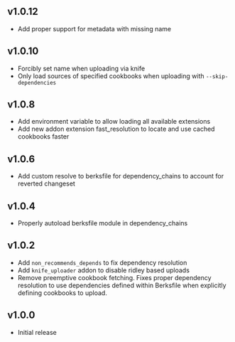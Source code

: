 ## v1.0.12
* Add proper support for metadata with missing name

## v1.0.10
* Forcibly set name when uploading via knife
* Only load sources of specified cookbooks when uploading with `--skip-dependencies`

## v1.0.8
* Add environment variable to allow loading all available extensions
* Add new addon extension fast_resolution to locate and use cached cookbooks faster

## v1.0.6
* Add custom resolve to berksfile for dependency_chains to account for reverted changeset

## v1.0.4
* Properly autoload berksfile module in dependency_chains

## v1.0.2
* Add `non_recommends_depends` to fix dependency resolution
* Add `knife_uploader` addon to disable ridley based uploads
* Remove preemptive cookbook fetching. Fixes proper dependency resolution to use dependencies defined within Berksfile when explicitly defining cookbooks to upload.

## v1.0.0
* Initial release
